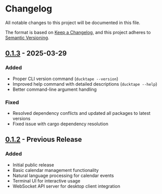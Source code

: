 # Changelog

All notable changes to this project will be documented in this file.

The format is based on [Keep a Changelog](https://keepachangelog.com/en/1.0.0/),
and this project adheres to [Semantic Versioning](https://semver.org/spec/v2.0.0.html).

## [0.1.3] - 2025-03-29

### Added
- Proper CLI version command (`ducktape --version`)
- Improved help command with detailed descriptions (`ducktape --help`)
- Better command-line argument handling

### Fixed
- Resolved dependency conflicts and updated all packages to latest versions
- Fixed issue with cargo dependency resolution

## [0.1.2] - Previous Release

### Added
- Initial public release
- Basic calendar management functionality
- Natural language processing for calendar events
- Terminal UI for interactive usage
- WebSocket API server for desktop client integration

[0.1.3]: https://github.com/DuckTapeAI/ducktape/compare/v0.1.2...v0.1.3
[0.1.2]: https://github.com/DuckTapeAI/ducktape/releases/tag/v0.1.2
